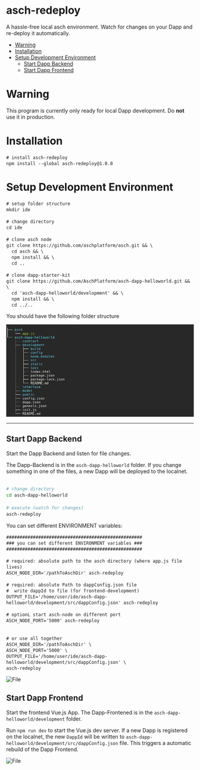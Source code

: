 # asch-redeploy
A hassle-free local asch environment. Watch for changes on your Dapp and re-deploy it automatically.

- [Warning](#warning)
- [Installation](#installation)
- [Setup Development Environment](#setup-development-environment)
  - [Start Dapp Backend](#start-dapp-backend)
  - [Start Dapp Frontend](#start-dapp-frontend)

# Warning
This program is currently only ready for local Dapp development. Do __not__ use it in production.

# Installation

```
# install asch-redeploy
npm install --global asch-redeploy@1.0.0
```

# Setup Development Environment

```
# setup folder structure
mkdir ide

# change directory
cd ide

# clone asch node
git clone https://github.com/aschplatform/asch.git && \
  cd asch && \
  npm install && \
  cd ..

# clone dapp-starter-kit
git clone https://github.com/AschPlatform/asch-dapp-helloworld.git && \
  cd 'asch-dapp-helloworld/development' && \
  npm install && \
  cd ../..
```

You should have the following folder structure

![File structure](./docs/blob/initial_file_structrue.png)


-------------------------


## Start Dapp Backend

Start the Dapp Backend and listen for file changes.

The Dapp-Backend is in the `asch-dapp-helloworld` folder. If you change something in one of the files, a new Dapp will be deployed to the localnet.

```bash

# change directory
cd asch-dapp-helloworld

# execute (watch for changes)
asch-redeploy
```

You can set different ENVIRONMENT variables:
```
###################################################
### you can set different ENVIRONMENT variables ###
###################################################

# required: absolute path to the asch directory (where app.js file lives)
ASCH_NODE_DIR='/pathToAschDir' asch-redeploy

# required: absolute Path to dappConfig.json file
#  write dappId to file (for frontend-development)
OUTPUT_FILE='/home/user/ide/asch-dapp-helloworld/development/src/dappConfig.json' asch-redeploy

# optionL start asch-node on different port
ASCH_NODE_PORT='5000' asch-redeploy


# or use all together
ASCH_NODE_DIR='/pathToAschDir' \
ASCH_NODE_PORT='5000' \
OUTPUT_FILE='/home/user/ide/asch-dapp-helloworld/development/src/dappConfig.json' \
asch-redeploy
```



![File](./docs/blob/backend.gif)


## Start Dapp Frontend

Start the frontend Vue.js App. The Dapp-Frontened is in the `asch-dapp-helloworld/development` folder.

Run `npm run dev` to start the Vue.js dev server. If a new Dapp is registered on the localnet, the new `DappId` will be written to `asch-dapp-helloworld/development/src/dappConfig.json` file. This triggers a automatic rebuild of the Dapp Frontend.

![File](./docs/blob/frontend.gif)

